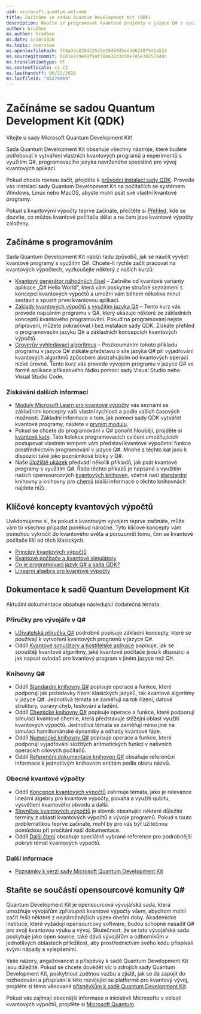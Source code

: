 ```yaml
---
uid: microsoft.quantum.welcome
title: Začínáme se sadou Quantum Development Kit (QDK)
description: Naučte se programovat kvantové projekty v jazyce Q# s využitím sady Microsoft Quantum Development Kit.
author: bradben
ms.author: bradben
ms.date: 5/10/2020
ms.topic: overview
ms.openlocfilehash: ff4a3dc829423525e18d89d5ed3d621079d1a524
ms.sourcegitcommit: 0181e7c9e98f9af30ea32d3cd8e7e5e30257a4dc
ms.translationtype: HT
ms.contentlocale: cs-CZ
ms.lasthandoff: 06/23/2020
ms.locfileid: "85274069"
---
```

# <a name="get-started-with-the-quantum-development-kit-qdk"></a>Začínáme se sadou Quantum Development Kit (QDK)

Vítejte u sady Microsoft Quantum Development Kit!  

Sada Quantum Development Kit obsahuje všechny nástroje, které budete potřebovat k vytváření vlastních kvantových programů a experimentů s využitím Q#, programovacího jazyka navrženého speciálně pro vývoj kvantových aplikací.

Pokud chcete rovnou začít, přejděte k [průvodci instalací sady QDK](xref:microsoft.quantum.install).
Provede vás instalací sady Quantum Development Kit na počítačích se systémem Windows, Linux nebo MacOS, abyste mohli psát své vlastní kvantové programy.

Pokud s kvantovými výpočty teprve začínáte, přečtěte si [Přehled](xref:microsoft.quantum.overview.introduction), kde se dozvíte, co můžou kvantové počítače dělat a na čem jsou kvantové výpočty založeny.

## <a name="get-started-programming"></a>Začínáme s programováním

Sada Quantum Development Kit nabízí řadu způsobů, jak se naučit vyvíjet kvantové programy s využitím Q#.
Chcete-li rychle začít pracovat na kvantových výpočtech, vyzkoušejte některý z našich kurzů:

* [Kvantový generátor náhodných čísel](xref:microsoft.quantum.quickstarts.qrng) – Začněte od kvantové varianty aplikace „Q# Hello World“, která vám poskytne stručné seznámení s koncepcí kvantových výpočtů a umožní vám během několika minut sestavit a spustit první kvantovou aplikaci.
* [Základy kvantových výpočtů s využitím jazyka Q#](xref:microsoft.quantum.write-program) – Tento kurz vás provede napsáním programu v Q#, který ukazuje některé ze základních konceptů kvantového programování.
    Pokud na programování nejste připravení, můžete pokračovat i bez instalace sady QDK. Získáte přehled o programovacím jazyku Q# a základních koncepcích kvantových výpočtů.
* [Groverův vyhledávací algoritmus](xref:microsoft.quantum.quickstarts.search) – Prozkoumáním tohoto příkladu programu v jazyce Q# získáte představu o síle jazyka Q# při vyjadřování kvantových algoritmů způsobem abstrahujícím od kvantových operací nízké úrovně.
    Tento kurz vás provede vývojem programu v jazyce Q# ve formě aplikace příkazového řádku pomocí sady Visual Studio nebo Visual Studio Code.

### <a name="learning-further"></a>Získávání dalších informací
* [Moduly Microsoft Learn pro kvantové výpočty](https://docs.microsoft.com/learn/browse/?term=quantum) vás seznámí se základními koncepty vaší vlastní rychlostí a podle vašich časových možností. Základní informace o tom, jak pomocí sady QDK vytvářet kvantové programy, najdete v [prvním modulu](https://docs.microsoft.com/learn/modules/qsharp-create-first-quantum-development-kit/).
* Pokud se chcete do programování v Q# ponořit hlouběji, projděte si [kvantové katy](https://github.com/Microsoft/QuantumKatas). Tato kolekce programovacích cvičení umožňujících postupovat vlastním tempem vám představí kvantové výpočetní funkce prostřednictvím programování v jazyce Q#.
    Mnohé z těchto kat jsou k dispozici také jako poznámkové bloky v Q#. 
* Naše [úložiště ukázek](https://github.com/Microsoft/Quantum) předvádí několik příkladů, jak psát kvantové programy s využitím Q#. Řada těchto příkazů je napsaná s využitím našich opensourcových [kvantových knihoven](https://github.com/Microsoft/QuantumLibraries), včetně naší [standardní](xref:microsoft.quantum.libraries.standard.intro) knihovny a knihovny pro [chemii](xref:microsoft.quantum.chemistry.concepts.intro) (další informace o těchto knihovnách najdete níž).

## <a name="key-concepts-for-quantum-computing"></a>Klíčové koncepty kvantových výpočtů

Uvědomujeme si, že pokud s kvantovým vývojem teprve začínáte, může vám to všechno připadat poněkud náročné. Tyto klíčové koncepty vám pomohou vykročit do kvantového světa a porozumět tomu, čím se kvantové počítače liší od těch klasických.

* [Principy kvantových výpočtů](xref:microsoft.quantum.overview.understanding)
* [Kvantové počítače a kvantové simulátory](xref:microsoft.quantum.overview.simulators)
* [Co je programovací jazyk Q# a sada QDK?](xref:microsoft.quantum.overview.q-sharp)
* [Lineární algebra pro kvantové výpočty](xref:microsoft.quantum.overview.algebra)

## <a name="quantum-development-kit-documentation"></a>Dokumentace k sadě Quantum Development Kit

Aktuální dokumentace obsahuje následující dodatečná témata.

### <a name="q-developer-guides"></a>Příručky pro vývojáře v Q#

* [Uživatelská příručka Q#](xref:microsoft.quantum.guide) podrobně popisuje základní koncepty, které se používají k vytvoření kvantových programů v jazyce Q#.
* Oddíl [Kvantové simulátory a hostitelské aplikace](xref:microsoft.quantum.machines) popisuje, jak se spouštějí kvantové algoritmy, jaké kvantové počítače jsou k dispozici a jak napsat ovladač pro kvantový program v jiném jazyce než Q#.

### <a name="q-libraries"></a>Knihovny Q#

* Oddíl [Standardní knihovny Q#](xref:microsoft.quantum.libraries.standard.intro) popisuje operace a funkce, které podporují jak požadavky řízení klasických jazyků, tak kvantové algoritmy v jazyce Q#. 
    Jednotlivá témata se zaměřují na tok řízení, datové struktury, opravy chyb, testování a ladění. 
* Oddíl [Chemické knihovny Q#](xref:microsoft.quantum.chemistry.concepts.intro) popisuje operace a funkce, které podporují simulaci kvantové chemie, která představuje stěžejní oblast využití kvantových výpočtů. Jednotlivá témata se zaměřují mimo jiné na simulaci hamiltoniánské dynamiky a odhady kvantové fáze.
* Oddíl [Numerické knihovny Q#](xref:microsoft.quantum.numerics.intro) popisuje operace a funkce, které podporují vyjadřování složitých aritmetických funkcí v nativních operacích cílových počítačů.
* Oddíl [Referenční dokumentace knihoven Q#](xref:microsoft.quantum.standardlibsintro) obsahuje referenční informace k jednotlivým knihovním entitám podle oboru názvů.

### <a name="general-quantum-computing"></a>Obecné kvantové výpočty

* Oddíl [Koncepce kvantových výpočtů](xref:microsoft.quantum.concepts.intro) zahrnuje témata, jako je relevance lineární algebry pro kvantové výpočty, povaha a využití qubitu, vysvětlení kvantového obvodu a další.
* [Slovníček kvantových výpočtů](xref:microsoft.quantum.glossary) je slovník obsahující některé důležité termíny z oblasti kvantových výpočtů a vývoje programů.
    Pokud s touto problematikou teprve začínáte, mohl by pro vás být užitečnou pomůckou při pročítání naší dokumentace.
* Oddíl [Další čtení](xref:microsoft.quantum.more-information) obsahuje speciálně vybrané reference pro podrobnější pokrytí témat kvantových výpočtů.

### <a name="additional-info"></a>Další informace

* [Poznámky k verzi sady Microsoft Quantum Development Kit](xref:microsoft.quantum.relnotes)


## <a name="be-a-part-of-the-q-open-source-community"></a>Staňte se součástí opensourcové komunity Q#

Quantum Development Kit je opensourcová vývojářská sada, která umožňuje vývojářům zpřístupnit kvantové výpočty všem, abychom mohli začít řešit některé z nejnáročnějších výzev dnešní doby.  Akademické instituce, které vyžadují opensourcový software, budou schopné nasadit Q# pro svoji kvantovou výuku a vývoj. Skutečnost, že se tato vývojářská sada poskytuje jako open source, také dává vývojářům a odborníkům v jednotlivých oblastech příležitost, aby prostřednictvím svého kódu přispívali svými nápady a vylepšeními.

Vaše názory, angažovanost a příspěvky k sadě Quantum Development Kit jsou důležité.  Pokud se chcete dovědět víc o zdrojích sady Quantum Development Kit, poskytnout zpětnou vazbu a zjistit, jak se dá zapojit do rozhodování a přispívání k této rozvíjející se platformě pro kvantový vývoj, projděte si téma věnované [příspěvkům k sadě Quantum Development Kit](xref:microsoft.quantum.contributing).

Pokud vás zajímají obecnější informace o iniciativě Microsoftu v oblasti kvantových výpočtů, projděte si [Microsoft Quantum](https://www.microsoft.com/en-us/quantum/).

